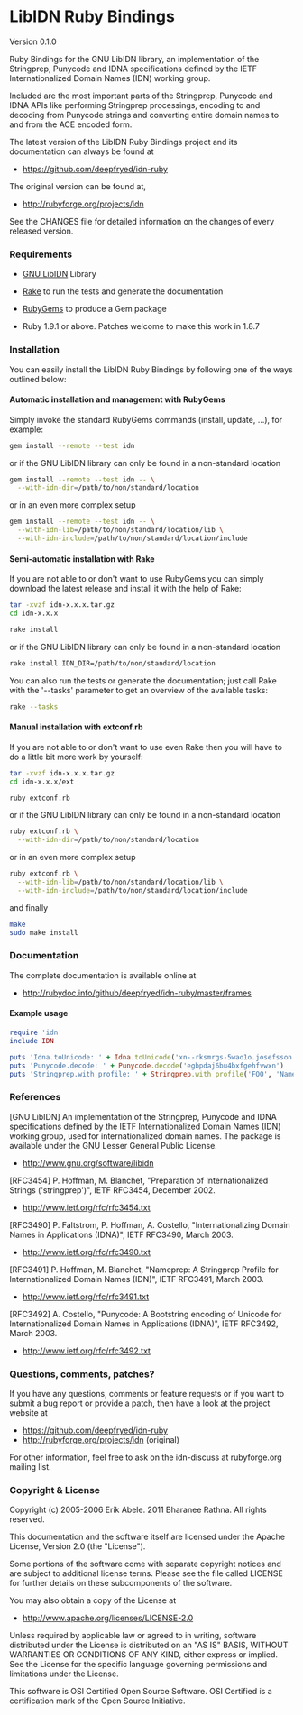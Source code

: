 # LibIDN Ruby Bindings

Version 0.1.0

Ruby Bindings for the GNU LibIDN library, an implementation of the
Stringprep, Punycode and IDNA specifications defined by the IETF
Internationalized Domain Names (IDN) working group.

Included are the most important parts of the Stringprep, Punycode
and IDNA APIs like performing Stringprep processings, encoding to
and decoding from Punycode strings and converting entire domain names
to and from the ACE encoded form.

The latest version of the LibIDN Ruby Bindings project and its
documentation can always be found at

* https://github.com/deepfryed/idn-ruby

The original version can be found at,

* http://rubyforge.org/projects/idn

See the CHANGES file for detailed information on the changes of every
released version.


### Requirements

* [GNU LibIDN](http://www.gnu.org/software/libidn/) Library

* [Rake](http://rubyforge.org/projects/rake) to run the tests and generate
  the documentation

* [RubyGems](http://docs.rubygems.org/) to produce a Gem package

* Ruby 1.9.1 or above. Patches welcome to make this work in 1.8.7


### Installation

You can easily install the LibIDN Ruby Bindings by following one of the
ways outlined below:

#### Automatic installation and management with RubyGems

Simply invoke the standard RubyGems commands (install, update, ...),
for example:

```bash
gem install --remote --test idn
```

or if the GNU LibIDN library can only be found in a non-standard location

```bash
gem install --remote --test idn -- \
  --with-idn-dir=/path/to/non/standard/location
```

or in an even more complex setup

```bash
gem install --remote --test idn -- \
  --with-idn-lib=/path/to/non/standard/location/lib \
  --with-idn-include=/path/to/non/standard/location/include
```

#### Semi-automatic installation with Rake

If you are not able to or don't want to use RubyGems you can simply
download the latest release and install it with the help of Rake:

```bash
tar -xvzf idn-x.x.x.tar.gz
cd idn-x.x.x

rake install
```

or if the GNU LibIDN library can only be found in a non-standard location

```bash
rake install IDN_DIR=/path/to/non/standard/location
```

You can also run the tests or generate the documentation; just call Rake
with the '--tasks' parameter to get an overview of the available tasks:

```bash
rake --tasks
```

#### Manual installation with extconf.rb

If you are not able to or don't want to use even Rake then you will have to
do a little bit more work by yourself:

```bash
tar -xvzf idn-x.x.x.tar.gz
cd idn-x.x.x/ext

ruby extconf.rb
```

or if the GNU LibIDN library can only be found in a non-standard location

```bash
ruby extconf.rb \
  --with-idn-dir=/path/to/non/standard/location
```

or in an even more complex setup

```bash
ruby extconf.rb \
  --with-idn-lib=/path/to/non/standard/location/lib \
  --with-idn-include=/path/to/non/standard/location/include
```

and finally

```bash
make
sudo make install
```


### Documentation

The complete documentation is available online at

* http://rubydoc.info/github/deepfryed/idn-ruby/master/frames

#### Example usage

```ruby
require 'idn'
include IDN

puts 'Idna.toUnicode: ' + Idna.toUnicode('xn--rksmrgs-5wao1o.josefsson.org')
puts 'Punycode.decode: ' + Punycode.decode('egbpdaj6bu4bxfgehfvwxn')
puts 'Stringprep.with_profile: ' + Stringprep.with_profile('FOO', 'Nameprep')
```


### References

[GNU LibIDN]
  An implementation of the Stringprep, Punycode and IDNA specifications
  defined by the IETF Internationalized Domain Names (IDN) working group,
  used for internationalized domain names. The package is available under
  the GNU Lesser General Public License.

  * http://www.gnu.org/software/libidn

[RFC3454]
  P. Hoffman, M. Blanchet, "Preparation of Internationalized Strings
  ('stringprep')", IETF RFC3454, December 2002.

  * http://www.ietf.org/rfc/rfc3454.txt

[RFC3490]
  P. Faltstrom, P. Hoffman, A. Costello, "Internationalizing Domain
  Names in Applications (IDNA)", IETF RFC3490, March 2003.

  * http://www.ietf.org/rfc/rfc3490.txt

[RFC3491]
  P. Hoffman, M. Blanchet, "Nameprep: A Stringprep Profile for
  Internationalized Domain Names (IDN)", IETF RFC3491, March 2003.

  * http://www.ietf.org/rfc/rfc3491.txt

[RFC3492]
  A. Costello, "Punycode: A Bootstring encoding of Unicode for
  Internationalized Domain Names in Applications (IDNA)", IETF
  RFC3492, March 2003.

  * http://www.ietf.org/rfc/rfc3492.txt


### Questions, comments, patches?

If you have any questions, comments or feature requests or if you want
to submit a bug report or provide a patch, then have a look at the project
website at

* https://github.com/deepfryed/idn-ruby
* http://rubyforge.org/projects/idn (original)

For other information, feel free to ask on the idn-discuss at rubyforge.org
mailing list.


### Copyright & License

Copyright (c) 2005-2006 Erik Abele. 2011 Bharanee Rathna. All rights reserved.

This documentation and the software itself are licensed under the Apache
License, Version 2.0 (the "License").

Some portions of the software come with separate copyright notices and are
subject to additional license terms. Please see the file called LICENSE for
further details on these subcomponents of the software.

You may also obtain a copy of the License at

* http://www.apache.org/licenses/LICENSE-2.0

Unless required by applicable law or agreed to in writing, software
distributed under the License is distributed on an "AS IS" BASIS,
WITHOUT WARRANTIES OR CONDITIONS OF ANY KIND, either express or implied.
See the License for the specific language governing permissions and
limitations under the License.

This software is OSI Certified Open Source Software.
OSI Certified is a certification mark of the Open Source Initiative.
